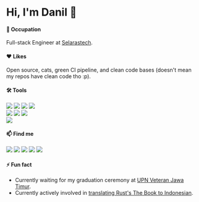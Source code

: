 # Hi, I'm Danil 👋

#### 📖 **Occupation**
Full-stack Engineer at [Selarastech](https://selarastech.com/).

#### ❤️ **Likes**
Open source, cats, green CI pipeline, and clean code bases (doesn't mean my repos have clean code tho :p).

#### 🛠️ **Tools**

![](http://img.shields.io/badge/-JavaScript-white?logo=javascript&style=flat&logoColor=black&color=F7DF1E)
![](http://img.shields.io/badge/-TypeScript-white?logo=typescript&style=flat&logoColor=white&color=3178C6)
![](http://img.shields.io/badge/-Rust-white?logo=rust&style=flat&logoColor=white&color=000000)
![](http://img.shields.io/badge/-Go-white?logo=go&style=flat&logoColor=white&color=00ADD8)<br>
![](http://img.shields.io/badge/-React-white?logo=react&style=flat&logoColor=black&color=61DAFB)
![](http://img.shields.io/badge/-React%20Native-white?logo=react&style=flat&logoColor=black&color=61DAFB)
![](http://img.shields.io/badge/-Next.js-white?logo=next.js&style=flat&logoColor=white&color=000000)<br>
![](http://img.shields.io/badge/-Docker-white?logo=docker&style=flat&logoColor=white&color=2496ED)

#### 📫 **Find me**

[![](http://img.shields.io/badge/-Email-lightgrey?logo=gmail&style=flat&logoColor=white&color=D14836)](mailto:danilhendrasr@gmail.com)
[![](http://img.shields.io/badge/-LinkedIn-lightgrey?logo=linkedin&style=flat&logoColor=white&color=0077B5)](https://linkedin.com/in/danilhendrasr) 
[![](http://img.shields.io/badge/-Twitter-lightgrey?logo=twitter&style=flat&logoColor=white&color=0077B5)](https://twitter.com/danilhendrasr)
[![](http://img.shields.io/badge/-Leetcode-lightgrey?logo=leetcode&style=flat&logoColor=white&color=FFA116)](https://leetcode.com/danilhendrasr)
[![](http://img.shields.io/badge/-GitLab-FC6D26?logo=gitlab&style=flat&logoColor=FC6D26&color=white)](https://gitlab.com/danilhendrasrn)

#### ⚡ **Fun fact**
- Currently waiting for my graduation ceremony at [UPN Veteran Jawa Timur](https://upnjatim.ac.id).
- Currently actively involved in [translating Rust's The Book to Indonesian](https://github.com/rustid/book-id).

<!--
**danilhendras/danilhendras** is a ✨ _special_ ✨ repository because its `README.md` (this file) appears on your GitHub profile.

Here are some ideas to get you started:

- 🔭 I’m currently working on ...
- 🌱 I’m currently learning ...
- 👯 I’m looking to collaborate on ...
- 🤔 I’m looking for help with ...
- 💬 Ask me about ...
- 📫 How to reach me: ...
- 😄 Pronouns: ...
- ⚡ Fun fact: ...
-->
